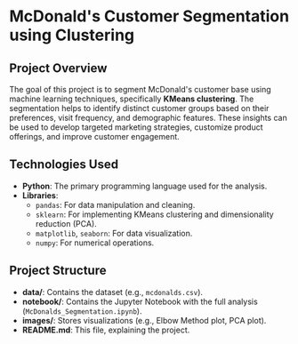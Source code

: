 # McDonald's Customer Segmentation using Clustering

## Project Overview

The goal of this project is to segment McDonald's customer base using machine learning techniques, specifically **KMeans clustering**. The segmentation helps to identify distinct customer groups based on their preferences, visit frequency, and demographic features. These insights can be used to develop targeted marketing strategies, customize product offerings, and improve customer engagement.

## Technologies Used
- **Python**: The primary programming language used for the analysis.
- **Libraries**:
  - `pandas`: For data manipulation and cleaning.
  - `sklearn`: For implementing KMeans clustering and dimensionality reduction (PCA).
  - `matplotlib`, `seaborn`: For data visualization.
  - `numpy`: For numerical operations.

## Project Structure

- **data/**: Contains the dataset (e.g., `mcdonalds.csv`).
- **notebook/**: Contains the Jupyter Notebook with the full analysis (`McDonalds_Segmentation.ipynb`).
- **images/**: Stores visualizations (e.g., Elbow Method plot, PCA plot).
- **README.md**: This file, explaining the project.
  

